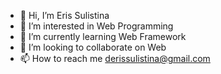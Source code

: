 - 👋 Hi, I’m Eris Sulistina
- 👀 I’m interested in Web Programming
- 🌱 I’m currently learning Web Framework
- 💞️ I’m looking to collaborate on Web
- 📫 How to reach me derissulistina@gmail.com

<!---
sejutaimpian/sejutaimpian is a ✨ special ✨ repository because its `README.md` (this file) appears on your GitHub profile.
You can click the Preview link to take a look at your changes.
--->
